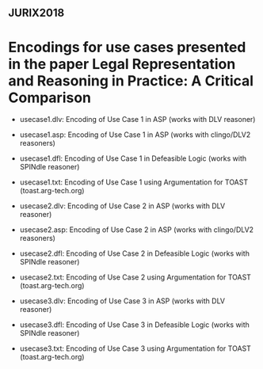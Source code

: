 ## JURIX2018

# Encodings for use cases presented in the paper Legal Representation and Reasoning in Practice: A Critical Comparison

* usecase1.dlv:	          Encoding of Use Case 1 in ASP (works with DLV reasoner)
* usecase1.asp:           Encoding of Use Case 1 in ASP (works with clingo/DLV2 reasoners)
* usecase1.dfl:           Encoding of Use Case 1 in Defeasible Logic (works with SPINdle reasoner)
* usecase1.txt:           Encoding of Use Case 1 using Argumentation for TOAST (toast.arg-tech.org)

* usecase2.dlv:	          Encoding of Use Case 2 in ASP (works with DLV reasoner)
* usecase2.asp:           Encoding of Use Case 2 in ASP (works with clingo/DLV2 reasoners)
* usecase2.dfl:           Encoding of Use Case 2 in Defeasible Logic (works with SPINdle reasoner)
* usecase2.txt:           Encoding of Use Case 2 using Argumentation for TOAST (toast.arg-tech.org)

* usecase3.dlv:	          Encoding of Use Case 3 in ASP (works with DLV reasoner)
* usecase3.dfl:           Encoding of Use Case 3 in Defeasible Logic (works with SPINdle reasoner)
* usecase3.txt:           Encoding of Use Case 3 using Argumentation for TOAST (toast.arg-tech.org)
